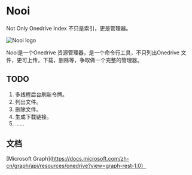 # Nooi
Not Only Onedrive Index 不只是索引，更是管理器。

![Nooi logo](https://cdn.jsdelivr.net/gh/Micraow/pics@master/nooi.png)

Nooi是一个Onedrive 资源管理器，是一个命令行工具，不只列出Onedrive 文件，更可上传，下载，删除等，争取做一个完整的管理器。

## TODO

1. 多线程后台刷新令牌。
2. 列出文件。
3. 删除文件。
4. 生成下载链接。
5. ……

## 文档

[Microsoft Graph](https://docs.microsoft.com/zh-cn/graph/api/resources/onedrive?view=graph-rest-1.0）
